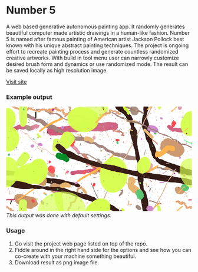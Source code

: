 # Number 5
A web based generative autonomous painting app. It randomly generates beautiful computer made artistic drawings in a human-like fashion.
Number 5 is named after famous painting of American artist Jackson Pollock best known with his unique abstract painting techniques. The project is ongoing effort to recreate painting process and generate countless randomized creative artworks. With build in tool menu user can narrowly customize desired brush form and dynamics or use randomized mode. The result can be saved locally as high resolution image.

[Visit site](http://www.mvcd.se/projects/nr5/index.html)

### Example output
![Example output from the webapp](painting-demo.png)
*This output was done with default settings.*

### Usage
1. Go visit the project web page listed on top of the repo.
2. Fiddle around in the right hand side for the options and see how you can co-create with your machine something beautiful.
3. Download result as png image file.
